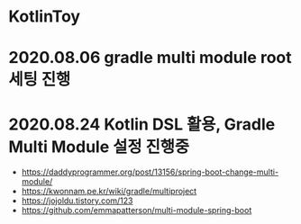 # KotlinToy

# 2020.08.06 gradle multi module root 세팅 진행
# 2020.08.24 Kotlin DSL 활용, Gradle Multi Module 설정 진행중
* https://daddyprogrammer.org/post/13156/spring-boot-change-multi-module/
* https://kwonnam.pe.kr/wiki/gradle/multiproject
* https://jojoldu.tistory.com/123
* https://github.com/emmapatterson/multi-module-spring-boot
